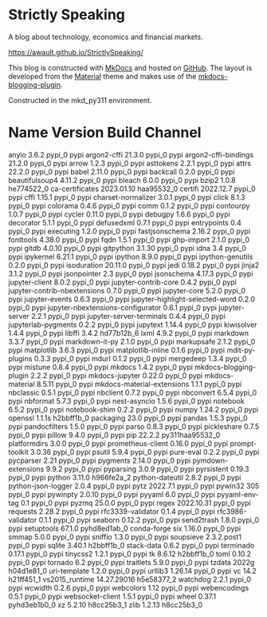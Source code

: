 # Strictly Speaking
A blog about technology, economics and financial markets.

https://awault.github.io/StrictlySpeaking/

This blog is constructed with [MkDocs](https://www.mkdocs.org/) and hosted on [GitHub](https://github.com/awault/StrictlySpeaking). The layout is developed from the [Material](https://squidfunk.github.io/mkdocs-material/) theme and makes use of the [mkdocs-blogging-plugin](https://pypi.org/project/mkdocs-blogging-plugin/).

Constructed in the mkd_py311 environment.

# Name                    Version                   Build  Channel
anyio                     3.6.2                    pypi_0    pypi
argon2-cffi               21.3.0                   pypi_0    pypi
argon2-cffi-bindings      21.2.0                   pypi_0    pypi
arrow                     1.2.3                    pypi_0    pypi
asttokens                 2.2.1                    pypi_0    pypi
attrs                     22.2.0                   pypi_0    pypi
babel                     2.11.0                   pypi_0    pypi
backcall                  0.2.0                    pypi_0    pypi
beautifulsoup4            4.11.2                   pypi_0    pypi
bleach                    6.0.0                    pypi_0    pypi
bzip2                     1.0.8                he774522_0
ca-certificates           2023.01.10           haa95532_0
certifi                   2022.12.7                pypi_0    pypi
cffi                      1.15.1                   pypi_0    pypi
charset-normalizer        3.0.1                    pypi_0    pypi
click                     8.1.3                    pypi_0    pypi
colorama                  0.4.6                    pypi_0    pypi
comm                      0.1.2                    pypi_0    pypi
contourpy                 1.0.7                    pypi_0    pypi
cycler                    0.11.0                   pypi_0    pypi
debugpy                   1.6.6                    pypi_0    pypi
decorator                 5.1.1                    pypi_0    pypi
defusedxml                0.7.1                    pypi_0    pypi
entrypoints               0.4                      pypi_0    pypi
executing                 1.2.0                    pypi_0    pypi
fastjsonschema            2.16.2                   pypi_0    pypi
fonttools                 4.38.0                   pypi_0    pypi
fqdn                      1.5.1                    pypi_0    pypi
ghp-import                2.1.0                    pypi_0    pypi
gitdb                     4.0.10                   pypi_0    pypi
gitpython                 3.1.30                   pypi_0    pypi
idna                      3.4                      pypi_0    pypi
ipykernel                 6.21.1                   pypi_0    pypi
ipython                   8.9.0                    pypi_0    pypi
ipython-genutils          0.2.0                    pypi_0    pypi
isoduration               20.11.0                  pypi_0    pypi
jedi                      0.18.2                   pypi_0    pypi
jinja2                    3.1.2                    pypi_0    pypi
jsonpointer               2.3                      pypi_0    pypi
jsonschema                4.17.3                   pypi_0    pypi
jupyter-client            8.0.2                    pypi_0    pypi
jupyter-contrib-core      0.4.2                    pypi_0    pypi
jupyter-contrib-nbextensions 0.7.0                    pypi_0    pypi
jupyter-core              5.2.0                    pypi_0    pypi
jupyter-events            0.6.3                    pypi_0    pypi
jupyter-highlight-selected-word 0.2.0                    pypi_0    pypi
jupyter-nbextensions-configurator 0.6.1                    pypi_0    pypi
jupyter-server            2.2.1                    pypi_0    pypi
jupyter-server-terminals  0.4.4                    pypi_0    pypi
jupyterlab-pygments       0.2.2                    pypi_0    pypi
jupytext                  1.14.4                   pypi_0    pypi
kiwisolver                1.4.4                    pypi_0    pypi
libffi                    3.4.2                hd77b12b_6
lxml                      4.9.2                    pypi_0    pypi
markdown                  3.3.7                    pypi_0    pypi
markdown-it-py            2.1.0                    pypi_0    pypi
markupsafe                2.1.2                    pypi_0    pypi
matplotlib                3.6.3                    pypi_0    pypi
matplotlib-inline         0.1.6                    pypi_0    pypi
mdit-py-plugins           0.3.3                    pypi_0    pypi
mdurl                     0.1.2                    pypi_0    pypi
mergedeep                 1.3.4                    pypi_0    pypi
mistune                   0.8.4                    pypi_0    pypi
mkdocs                    1.4.2                    pypi_0    pypi
mkdocs-blogging-plugin    2.2.2                    pypi_0    pypi
mkdocs-jupyter            0.22.0                   pypi_0    pypi
mkdocs-material           8.5.11                   pypi_0    pypi
mkdocs-material-extensions 1.1.1                    pypi_0    pypi
nbclassic                 0.5.1                    pypi_0    pypi
nbclient                  0.7.2                    pypi_0    pypi
nbconvert                 6.5.4                    pypi_0    pypi
nbformat                  5.7.3                    pypi_0    pypi
nest-asyncio              1.5.6                    pypi_0    pypi
notebook                  6.5.2                    pypi_0    pypi
notebook-shim             0.2.2                    pypi_0    pypi
numpy                     1.24.2                   pypi_0    pypi
openssl                   1.1.1s               h2bbff1b_0
packaging                 23.0                     pypi_0    pypi
pandas                    1.5.3                    pypi_0    pypi
pandocfilters             1.5.0                    pypi_0    pypi
parso                     0.8.3                    pypi_0    pypi
pickleshare               0.7.5                    pypi_0    pypi
pillow                    9.4.0                    pypi_0    pypi
pip                       22.2.2          py311haa95532_0
platformdirs              3.0.0                    pypi_0    pypi
prometheus-client         0.16.0                   pypi_0    pypi
prompt-toolkit            3.0.36                   pypi_0    pypi
psutil                    5.9.4                    pypi_0    pypi
pure-eval                 0.2.2                    pypi_0    pypi
pycparser                 2.21                     pypi_0    pypi
pygments                  2.14.0                   pypi_0    pypi
pymdown-extensions        9.9.2                    pypi_0    pypi
pyparsing                 3.0.9                    pypi_0    pypi
pyrsistent                0.19.3                   pypi_0    pypi
python                    3.11.0               h966fe2a_2
python-dateutil           2.8.2                    pypi_0    pypi
python-json-logger        2.0.4                    pypi_0    pypi
pytz                      2022.7.1                 pypi_0    pypi
pywin32                   305                      pypi_0    pypi
pywinpty                  2.0.10                   pypi_0    pypi
pyyaml                    6.0                      pypi_0    pypi
pyyaml-env-tag            0.1                      pypi_0    pypi
pyzmq                     25.0.0                   pypi_0    pypi
regex                     2022.10.31               pypi_0    pypi
requests                  2.28.2                   pypi_0    pypi
rfc3339-validator         0.1.4                    pypi_0    pypi
rfc3986-validator         0.1.1                    pypi_0    pypi
seaborn                   0.12.2                   pypi_0    pypi
send2trash                1.8.0                    pypi_0    pypi
setuptools                67.1.0             pyhd8ed1ab_0    conda-forge
six                       1.16.0                   pypi_0    pypi
smmap                     5.0.0                    pypi_0    pypi
sniffio                   1.3.0                    pypi_0    pypi
soupsieve                 2.3.2.post1              pypi_0    pypi
sqlite                    3.40.1               h2bbff1b_0
stack-data                0.6.2                    pypi_0    pypi
terminado                 0.17.1                   pypi_0    pypi
tinycss2                  1.2.1                    pypi_0    pypi
tk                        8.6.12               h2bbff1b_0
toml                      0.10.2                   pypi_0    pypi
tornado                   6.2                      pypi_0    pypi
traitlets                 5.9.0                    pypi_0    pypi
tzdata                    2022g                h04d1e81_0
uri-template              1.2.0                    pypi_0    pypi
urllib3                   1.26.14                  pypi_0    pypi
vc                        14.2                 h21ff451_1
vs2015_runtime            14.27.29016          h5e58377_2
watchdog                  2.2.1                    pypi_0    pypi
wcwidth                   0.2.6                    pypi_0    pypi
webcolors                 1.12                     pypi_0    pypi
webencodings              0.5.1                    pypi_0    pypi
websocket-client          1.5.1                    pypi_0    pypi
wheel                     0.37.1             pyhd3eb1b0_0
xz                        5.2.10               h8cc25b3_1
zlib                      1.2.13               h8cc25b3_0